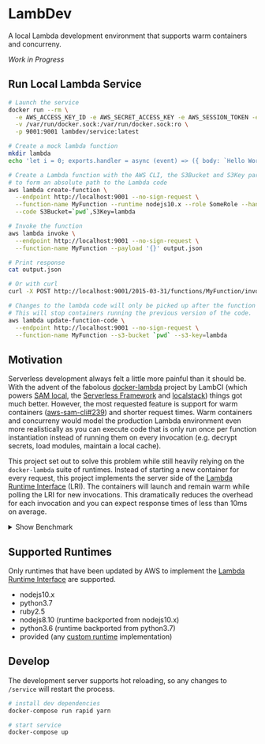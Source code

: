 # LambDev

A local Lambda development environment that supports warm containers and concurreny.

*Work in Progress*

## Run Local Lambda Service

```bash
# Launch the service
docker run --rm \
  -e AWS_ACCESS_KEY_ID -e AWS_SECRET_ACCESS_KEY -e AWS_SESSION_TOKEN -e AWS_DEFAULT_REGION \
  -v /var/run/docker.sock:/var/run/docker.sock:ro \
  -p 9001:9001 lambdev/service:latest

# Create a mock lambda function
mkdir lambda
echo 'let i = 0; exports.handler = async (event) => ({ body: `Hello World ${i++}!` })' > lambda/index.js

# Create a Lambda function with the AWS CLI, the S3Bucket and S3Key parameters are joined
# to form an absolute path to the Lambda code
aws lambda create-function \
  --endpoint http://localhost:9001 --no-sign-request \
  --function-name MyFunction --runtime nodejs10.x --role SomeRole --handler index.handler \
  --code S3Bucket=`pwd`,S3Key=lambda

# Invoke the function
aws lambda invoke \
  --endpoint http://localhost:9001 --no-sign-request \
  --function-name MyFunction --payload '{}' output.json

# Print response
cat output.json

# Or with curl
curl -X POST http://localhost:9001/2015-03-31/functions/MyFunction/invocations -d '{}'

# Changes to the lambda code will only be picked up after the function is updated.
# This will stop containers running the previous version of the code.
aws lambda update-function-code \
  --endpoint http://localhost:9001 --no-sign-request \
  --function-name MyFunction --s3-bucket `pwd` --s3-key=lambda
```

## Motivation

Serverless development always felt a little more painful than it should be. With the advent of the fabolous [docker-lambda](https://github.com/lambci/docker-lambda) project by LambCI (which powers [SAM local](https://github.com/awslabs/aws-sam-cli), the [Serverless Framework](https://serverless.com) and [localstack](https://github.com/localstack/localstack)) things got much better. However, the most requested feature is support for warm containers ([aws-sam-cli#239](https://github.com/awslabs/aws-sam-cli/issues/239)) and shorter request times. Warm containers and concurreny would model the production Lambda environment even more realistically as you can execute code that is only run once per function instantiation instead of running them on every invocation (e.g. decrypt secrets, load modules, maintain a local cache).

This project set out to solve this problem while still heavily relying on the `docker-lambda` suite of runtimes. Instead of starting a new container for every request, this project implements the server side of the [Lambda Runtime Interface](https://docs.aws.amazon.com/lambda/latest/dg/runtimes-api.html) (LRI). The containers will launch and remain warm while polling the LRI for new invocations. This dramatically reduces the overhead for each invocation and you can expect response times of less than 10ms on average.

<details><summary>Show Benchmark</summary>
<p>

This benchmark is using the example function from the section above. The `ab` command executes 500 requests with a concurrency of 50. The concurrency of the lambda containers is limited to 5, i.e. each container will receive 100 requests.

```
$ ab -l -p payload.json -c 50 -n 500 http://localhost:9001/2015-03-31/functions/MyFunction/invocations

This is ApacheBench, Version 2.3 <$Revision: 1826891 $>
Copyright 1996 Adam Twiss, Zeus Technology Ltd, http://www.zeustech.net/
Licensed to The Apache Software Foundation, http://www.apache.org/

Server Software:
Server Hostname:        localhost
Server Port:            9001

Document Path:          /2015-03-31/functions/MyFunction/invocations
Document Length:        Variable

Concurrency Level:      50
Time taken for tests:   3.996 seconds
Complete requests:      500
Failed requests:        0
Total transferred:      50596 bytes
Total body sent:        97500
HTML transferred:       13096 bytes
Requests per second:    125.11 [#/sec] (mean)
Time per request:       399.646 [ms] (mean)
Time per request:       7.993 [ms] (mean, across all concurrent requests)
Transfer rate:          12.36 [Kbytes/sec] received
                        23.82 kb/s sent
                        36.19 kb/s total

Connection Times (ms)
              min  mean[+/-sd] median   max
Connect:        0    1   1.2      0       6
Processing:    54  382 110.7    373     635
Waiting:       51  372 108.8    363     616
Total:         57  382 110.4    373     636

Percentage of the requests served within a certain time (ms)
  50%    373
  66%    409
  75%    428
  80%    443
  90%    571
  95%    613
  98%    623
  99%    628
 100%    636 (longest request)
 ```

</p>
</details>

## Supported Runtimes

Only runtimes that have been updated by AWS to implement the [Lambda Runtime Interface](https://docs.aws.amazon.com/lambda/latest/dg/runtimes-api.html) are supported.

* nodejs10.x
* python3.7
* ruby2.5
* nodejs8.10 (runtime backported from nodejs10.x)
* python3.6 (runtime backported from python3.7)
* provided (any [custom runtime](https://docs.aws.amazon.com/lambda/latest/dg/runtimes-custom.html) implementation)

## Develop

The development server supports hot reloading, so any changes to `/service` will restart the process.

```bash
# install dev dependencies
docker-compose run rapid yarn

# start service
docker-compose up
```
